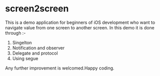 # screen2screen
This is a demo application for beginners of iOS development who want to navigate value from one screen to another screen.
In this demo it is done through :-
1) Singelton
2) Notification and observer
3) Delegate and protocol
4) Using segue

Any further improvement is welcomed.Happy coding.
